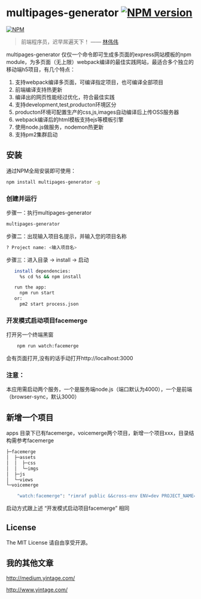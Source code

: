 multipages-generator [![NPM version](https://badge.fury.io/js/multipages-generator.png)](http://badge.fury.io/js/eventproxy)
======

[![NPM](https://nodei.co/npm/multipages-generator.png?downloads=true&stars=true)](https://nodei.co/npm/eventproxy)

> 前端程序员，迟早屌遍天下！ —— [林伟伟](http://medium.yintage.com/)

multipages-generator 仅仅一个命令即可生成多页面的express网站模板的npm module，为多页面（无上限）webpack编译的最佳实践网站，最适合多个独立的移动端h5项目，有几个特点：

1. 支持webpack编译多页面，可编译指定项目，也可编译全部项目
2. 前端编译支持热更新
3. 编译出的网页性能经过优化，符合最佳实践
4. 支持development,test,producton环境区分
5. producton环境可配置生产的css,js,images自动编译后上传OSS服务器
6. webpack编译后的html模板支持ejs等模板引擎
7. 使用node.js做服务，nodemon热更新
7. 支持pm2集群启动

## 安装

通过NPM全局安装即可使用：

```bash
npm install multipages-generator -g
```

### 创建并运行

步骤一：执行multipages-generator
```bash
multipages-generator

```
步骤二：出现输入项目名提示，并输入您的项目名称
```bash
? Project name: <输入项目名>

```
步骤三：进入目录 -> install -> 启动
```bash
   install dependencies:
     %s cd %s && npm install

   run the app:
     npm run start
   or:
     pm2 start process.json
```
### 开发模式启动项目facemerge
打开另一个终端黑窗
```bash
    npm run watch:facemerge
```
会有页面打开,没有的话手动打开http://localhost:3000

### 注意：
 本应用需启动两个服务，一个是服务端node.js（端口默认为4000），一个是前端（browser-sync，默认3000）

## 新增一个项目
apps 目录下已有facemerge，voicemerge两个项目，新增一个项目xxx，目录结构需参考facemerge
```bash
├─facemerge
│  ├─assets
│  │  ├─css
│  │  └─imgs
│  ├─js
│  └─views
└─voicemerge
```
```bash
    "watch:facemerge": "rimraf public &&cross-env ENV=dev PROJECT_NAME=facemerge node ./tools/webpack.watch.js"
```
启动方式跟上述 “开发模式启动项目facemerge” 相同

## License

The MIT License 请自由享受开源。

## 我的其他文章
<http://medium.yintage.com/>

<http://www.yintage.com/>

